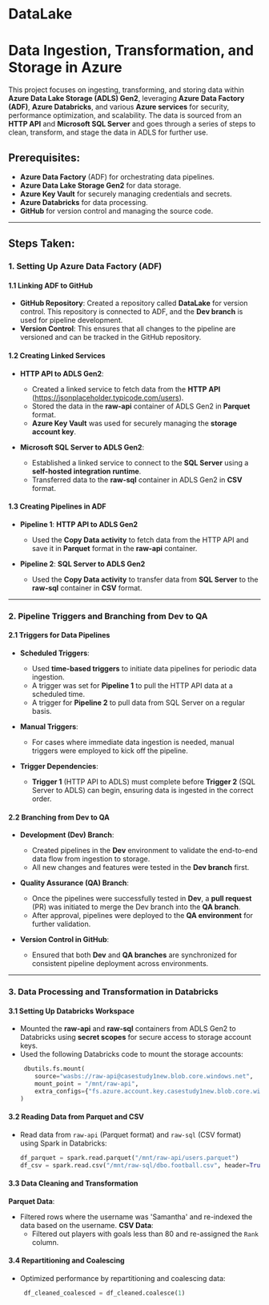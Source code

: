 # DataLake
# Data Ingestion, Transformation, and Storage in Azure

This project focuses on ingesting, transforming, and storing data within **Azure Data Lake Storage (ADLS) Gen2**, leveraging **Azure Data Factory (ADF)**, **Azure Databricks**, and various **Azure services** for security, performance optimization, and scalability. The data is sourced from an **HTTP API** and **Microsoft SQL Server** and goes through a series of steps to clean, transform, and stage the data in ADLS for further use.

## Prerequisites:

- **Azure Data Factory** (ADF) for orchestrating data pipelines.
- **Azure Data Lake Storage Gen2** for data storage.
- **Azure Key Vault** for securely managing credentials and secrets.
- **Azure Databricks** for data processing.
- **GitHub** for version control and managing the source code.

---

## Steps Taken:

### 1. Setting Up Azure Data Factory (ADF)

#### 1.1 Linking ADF to GitHub
- **GitHub Repository**: Created a repository called **DataLake** for version control. This repository is connected to ADF, and the **Dev branch** is used for pipeline development.
- **Version Control**: This ensures that all changes to the pipeline are versioned and can be tracked in the GitHub repository.

#### 1.2 Creating Linked Services
- **HTTP API to ADLS Gen2**:
  - Created a linked service to fetch data from the **HTTP API** (https://jsonplaceholder.typicode.com/users).
  - Stored the data in the **raw-api** container of ADLS Gen2 in **Parquet** format.
  - **Azure Key Vault** was used for securely managing the **storage account key**.

- **Microsoft SQL Server to ADLS Gen2**:
  - Established a linked service to connect to the **SQL Server** using a **self-hosted integration runtime**.
  - Transferred data to the **raw-sql** container in ADLS Gen2 in **CSV** format.

#### 1.3 Creating Pipelines in ADF
- **Pipeline 1**: **HTTP API to ADLS Gen2**
  - Used the **Copy Data activity** to fetch data from the HTTP API and save it in **Parquet** format in the **raw-api** container.

- **Pipeline 2**: **SQL Server to ADLS Gen2**
  - Used the **Copy Data activity** to transfer data from **SQL Server** to the **raw-sql** container in **CSV** format.

---

### 2. Pipeline Triggers and Branching from Dev to QA

#### 2.1 Triggers for Data Pipelines
- **Scheduled Triggers**: 
  - Used **time-based triggers** to initiate data pipelines for periodic data ingestion.
  - A trigger was set for **Pipeline 1** to pull the HTTP API data at a scheduled time.
  - A trigger for **Pipeline 2** to pull data from SQL Server on a regular basis.

- **Manual Triggers**: 
  - For cases where immediate data ingestion is needed, manual triggers were employed to kick off the pipeline.
  
- **Trigger Dependencies**: 
  - **Trigger 1** (HTTP API to ADLS) must complete before **Trigger 2** (SQL Server to ADLS) can begin, ensuring data is ingested in the correct order.
  
#### 2.2 Branching from Dev to QA
- **Development (Dev) Branch**:
  - Created pipelines in the **Dev** environment to validate the end-to-end data flow from ingestion to storage.
  - All new changes and features were tested in the **Dev branch** first.
  
- **Quality Assurance (QA) Branch**:
  - Once the pipelines were successfully tested in **Dev**, a **pull request** (PR) was initiated to merge the Dev branch into the **QA branch**.
  - After approval, pipelines were deployed to the **QA environment** for further validation.

- **Version Control in GitHub**: 
  - Ensured that both **Dev** and **QA branches** are synchronized for consistent pipeline deployment across environments.

---

### 3. Data Processing and Transformation in Databricks

#### 3.1 Setting Up Databricks Workspace
- Mounted the **raw-api** and **raw-sql** containers from ADLS Gen2 to Databricks using **secret scopes** for secure access to storage account keys.
- Used the following Databricks code to mount the storage accounts:
  ```python
   dbutils.fs.mount(
      source="wasbs://raw-api@casestudy1new.blob.core.windows.net",
      mount_point = "/mnt/raw-api",
      extra_configs={"fs.azure.account.key.casestudy1new.blob.core.windows.net": dbutils.secrets.get(scope = "casestudy", key = "storage")}
  )

#### 3.2 Reading Data from Parquet and CSV 
- Read data from `raw-api` (Parquet format) and `raw-sql` (CSV format) using Spark in Databricks:
  ```python
  df_parquet = spark.read.parquet("/mnt/raw-api/users.parquet")
  df_csv = spark.read.csv("/mnt/raw-sql/dbo.football.csv", header=True, inferSchema=True)

#### 3.3 Data Cleaning and Transformation
**Parquet Data**:
- Filtered rows where the username was 'Samantha' and re-indexed the data based on the username.
**CSV Data**:
  - Filtered out players with goals less than 80 and re-assigned the `Rank` column.

#### 3.4 Repartitioning and Coalescing
- Optimized performance by repartitioning and coalescing data:
  ```python
   df_cleaned_coalesced = df_cleaned.coalesce(1)













